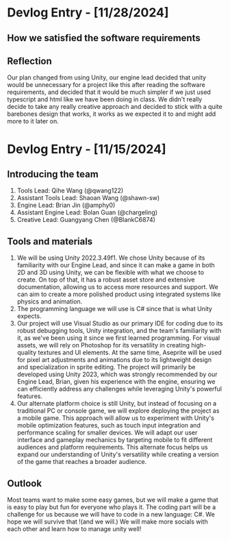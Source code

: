 # Devlog Entry - [11/28/2024]
## How we satisfied the software requirements
## Reflection
Our plan changed from using Unity, our engine lead decided that unity would be unnecessary for a project like this after reading the software requirements, and decided that it would be much simpler if we just used typescript and html like we have been doing in class. We didn't really decide to take any really creative approach and decided to stick with a quite barebones design that works, it works as we expected it to and might add more to it later on.
# Devlog Entry - [11/15/2024]
## Introducing the team
1. Tools Lead: Qihe Wang (@qwang122)
2. Assistant Tools Lead: Shaoan Wang (@shawn-sw)
3. Engine Lead: Brian Jin (@amphy0)
4. Assistant Engine Lead: Bolan Guan (@chargeling)
5. Creative Lead: Guangyang Chen (@BlankC6874)

## Tools and materials
1. We will be using Unity 2022.3.49f1. We chose Unity because of its familiarity with our Engine Lead, and since it can make a game in both 2D and 3D using Unity, we can be flexible with what we choose to create. On top of that, it has a robust asset store and extensive documentation, allowing us to access more resources and support. We can aim to create a more polished product using integrated systems like physics and animation.
2. The programming language we will use is C# since that is what Unity expects.
3. Our project will use Visual Studio as our primary IDE for coding due to its robust debugging tools, Unity integration, and the team's familiarity with it, as we've been using it since we first learned programming. For visual assets, we will rely on Photoshop for its versatility in creating high-quality textures and UI elements. At the same time, Aseprite will be used for pixel art adjustments and animations due to its lightweight design and specialization in sprite editing. The project will primarily be developed using Unity 2023, which was strongly recommended by our Engine Lead, Brian, given his experience with the engine, ensuring we can efficiently address any challenges while leveraging Unity's powerful features.
4. Our alternate platform choice is still Unity, but instead of focusing on a traditional PC or console game, we will explore deploying the project as a mobile game. This approach will allow us to experiment with Unity's mobile optimization features, such as touch input integration and performance scaling for smaller devices. We will adapt our user interface and gameplay mechanics by targeting mobile to fit different audiences and platform requirements. This alternate focus helps us expand our understanding of Unity's versatility while creating a version of the game that reaches a broader audience.

## Outlook
Most teams want to make some easy games, but we will make a game that is easy to play but fun for everyone who plays it. The coding part will be a challenge for us because we will have to code in a new language: C#. We hope we will survive that !(and we will.) We will make more socials with each other and learn how to manage unity well!
